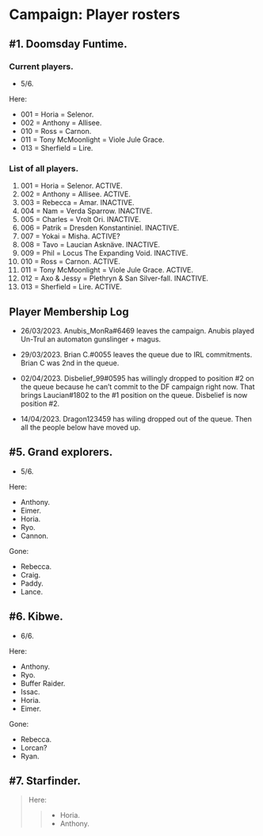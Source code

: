 # Campaign: Player rosters

## #1. Doomsday Funtime.

### Current players.

- 5/6.

Here:

- 001 = Horia = Selenor.
- 002 = Anthony = Allisee.
- 010 = Ross = Carnon.
- 011 = Tony McMoonlight = Viole Jule Grace.
- 013 = Sherfield = Lire.

### List of all players.

1. 001 = Horia = Selenor. ACTIVE. 
2. 002 = Anthony = Allisee. ACTIVE.
3. 003 = Rebecca = Amar. INACTIVE.
4. 004 = Nam = Verda Sparrow. INACTIVE.
5. 005 = Charles = Vrolt Ori. INACTIVE.
6. 006 = Patrik = Dresden Konstantiniel. INACTIVE.
7. 007 = Yokai = Misha. ACTIVE?
8. 008 = Tavo = Laucian Asknäve. INACTIVE.
9. 009 = Phil = Locus The Expanding Void. INACTIVE. 
10. 010 = Ross = Carnon. ACTIVE. 
11. 011 = Tony McMoonlight = Viole Jule Grace. ACTIVE.
12. 012 = Axo & Jessy = Plethryn & San Silver-fall. INACTIVE.
13. 013 = Sherfield = Lire. ACTIVE.

## Player Membership Log

- 26/03/2023.
Anubis_MonRa#6469 leaves the campaign. Anubis played Un-Trul an automaton gunslinger + magus.

- 29/03/2023.
Brian C.#0055 leaves the queue due to IRL commitments.
Brian C was 2nd in the queue.

- 02/04/2023.
Disbelief_99#0595 has willingly dropped to position #2 on the queue because he can’t commit to the DF campaign right now.
That brings Laucian#1802 to the #1 position on the queue.
Disbelief is now position #2.

- 14/04/2023.
Dragon123459 has wiling dropped out of the queue.
Then all the people below have moved up.

## #5. Grand explorers.

- 5/6.

Here:

- Anthony. 
- Eimer.
- Horia.
- Ryo.
- Cannon.

Gone:

- Rebecca.
- Craig.
- Paddy.
- Lance.

## #6. Kibwe.

- 6/6.

Here:

- Anthony.
- Ryo.
- Buffer Raider.
- Issac.
- Horia.
- Eimer.

Gone:

- Rebecca.
- Lorcan?
- Ryan.

## #7. Starfinder.

> Here:
>> - Horia.
>> - Anthony.
